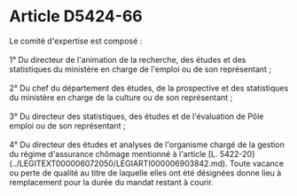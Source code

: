 # Article D5424-66

<div align="left">
  Le comité d'expertise est composé : <br /> <br />1° Du directeur de l'animation de la recherche, des études et des statistiques du ministère en charge de l'emploi ou de son représentant ; <br /> <br />2° Du chef du département des études, de la prospective et des statistiques du ministère en charge de la culture ou de son représentant ; <br /> <br />3° Du directeur des statistiques, des études et de l'évaluation de Pôle emploi ou de son représentant ; <br /> <br />4° Du directeur des études et analyses de l'organisme chargé de la gestion du régime d'assurance chômage mentionné à l'article [L. 5422-20](../LEGITEXT000006072050/LEGIARTI000006903842.md). Toute vacance ou perte de qualité au titre de laquelle elles ont été désignées donne lieu à remplacement pour la durée du mandat restant à courir.<br /> <br /> <br />